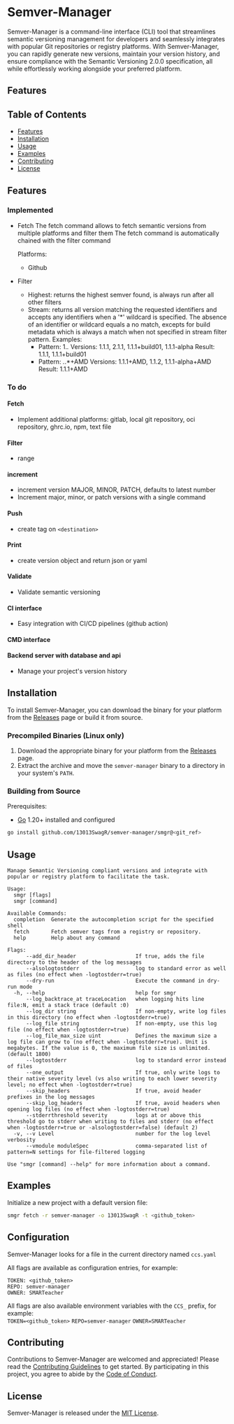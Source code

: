 # Semver-Manager

Semver-Manager is a command-line interface (CLI) tool that streamlines semantic versioning management for developers and seamlessly integrates with popular Git repositories or registry platforms. With Semver-Manager, you can rapidly generate new versions, maintain your version history, and ensure compliance with the Semantic Versioning 2.0.0 specification, all while effortlessly working alongside your preferred platform.
## Features

## Table of Contents

- [Features](#features)
- [Installation](#installation)
- [Usage](#usage)
- [Examples](#examples)
- [Contributing](#contributing)
- [License](#license)

## Features
### Implemented
- Fetch 
  The fetch command allows to fetch semantic versions from multiple platforms and filter them
  The fetch command is automatically chained with the filter command

  Platforms:
  - Github
- Filter
  - Highest: returns the highest semver found, is always run after all other filters
  - Stream: returns all version matching the requested identifiers and accepts any identifiers when a '*' wildcard is specified. The absence of an identifier or wildcard equals a no match, excepts for build metadata which is always a match when not specified in stream filter pattern.
    Examples:
    - Pattern: 1.*.*
      Versions: 1.1.1, 2.1.1, 1.1.1+build01, 1.1.1-alpha
      Result: 1.1.1, 1.1.1+build01
    - Pattern: *.*.*+AMD
      Versions: 1.1.1+AMD, 1.1.2, 1.1.1-alpha+AMD
      Result: 1.1.1+AMD
### To do
#### Fetch
- Implement additional platforms: gitlab, local git repository, oci repository, ghrc.io, npm, text file
#### Filter

- range
#### increment
- increment version MAJOR, MINOR, PATCH, defaults to latest number
- Increment major, minor, or patch versions with a single command

#### Push
- create tag <tag> on `<destination> `

#### Print
- create version object and return json or yaml

#### Validate
- Validate semantic versioning

#### CI interface
- Easy integration with CI/CD pipelines (github action)

#### CMD interface

#### Backend server with database and api
- Manage your project's version history

## Installation

To install Semver-Manager, you can download the binary for your platform from the [Releases](https://github.com/13013SwagR/semver-manager/releases) page or build it from source.

### Precompiled Binaries (Linux only)

1. Download the appropriate binary for your platform from the [Releases](https://github.com/13013SwagR/semver-manager/releases) page.
2. Extract the archive and move the `semver-manager` binary to a directory in your system's `PATH`.

### Building from Source

Prerequisites:

- [Go](https://golang.org/dl/) 1.20+ installed and configured

```sh
go install github.com/13013SwagR/semver-manager/smgr@<git_ref>
```

## Usage

```
Manage Semantic Versioning compliant versions and integrate with popular or registry platform to facilitate the task.

Usage:
  smgr [flags]
  smgr [command]

Available Commands:
  completion  Generate the autocompletion script for the specified shell
  fetch       Fetch semver tags from a registry or repository.
  help        Help about any command

Flags:
      --add_dir_header                   If true, adds the file directory to the header of the log messages
      --alsologtostderr                  log to standard error as well as files (no effect when -logtostderr=true)
      --dry-run                          Execute the command in dry-run mode
  -h, --help                             help for smgr
      --log_backtrace_at traceLocation   when logging hits line file:N, emit a stack trace (default :0)
      --log_dir string                   If non-empty, write log files in this directory (no effect when -logtostderr=true)
      --log_file string                  If non-empty, use this log file (no effect when -logtostderr=true)
      --log_file_max_size uint           Defines the maximum size a log file can grow to (no effect when -logtostderr=true). Unit is megabytes. If the value is 0, the maximum file size is unlimited. (default 1800)
      --logtostderr                      log to standard error instead of files
      --one_output                       If true, only write logs to their native severity level (vs also writing to each lower severity level; no effect when -logtostderr=true)
      --skip_headers                     If true, avoid header prefixes in the log messages
      --skip_log_headers                 If true, avoid headers when opening log files (no effect when -logtostderr=true)
      --stderrthreshold severity         logs at or above this threshold go to stderr when writing to files and stderr (no effect when -logtostderr=true or -alsologtostderr=false) (default 2)
  -v, --v Level                          number for the log level verbosity
      --vmodule moduleSpec               comma-separated list of pattern=N settings for file-filtered logging

Use "smgr [command] --help" for more information about a command.
```

## Examples

Initialize a new project with a default version file:

```sh
smgr fetch -r semver-manager -o 13013SwagR -t <github_token>
```

## Configuration
Semver-Manager looks for a file in the current directory named `ccs.yaml`

All flags are available as configuration entries, for example:
```
TOKEN: <github_token>
REPO: semver-manager
OWNER: SMARTeacher
```

All flags are also available environment variables with the `CCS_` prefix, for example:   
`TOKEN=<github_token>` `REPO=semver-manager` `OWNER=SMARTeacher`
## Contributing

Contributions to Semver-Manager are welcomed and appreciated! Please read the [Contributing Guidelines](CONTRIBUTING.md) to get started. By participating in this project, you agree to abide by the [Code of Conduct](CODE_OF_CONDUCT.md).

## License

Semver-Manager is released under the [MIT License](LICENSE).
